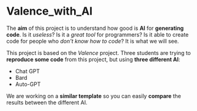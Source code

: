 # Valence_with_AI

The **aim** of this project is to understand how good is **AI** for **generating code**. Is it *useless*? Is it a *great tool* for programmers? Is it able to create code for people who *don't know how to code*? It is what we will see.

This project is based on the *Valence* project. Three students are trying to **reproduce some code** from this project, but using **three different AI**:
- Chat GPT
- Bard
- Auto-GPT

We are working on a **similar template** so you can easily **compare** the results between the different AI.
